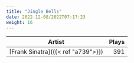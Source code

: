 ```yaml
---
title: "Jingle Bells"
date: 2022-12-08/2022T07:17:23
weight: 16
---
```




 Artist | Plays 
----- | -----:
[Frank Sinatra]({{< ref "a739">}}) | 391
